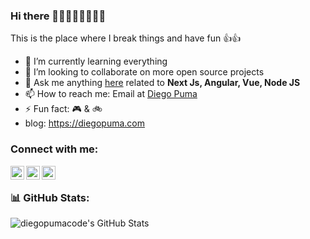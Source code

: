 ### Hi there 👋👋👋👋👋👋👋👋


This is the place where I break things and have fun 👍👍

- 🌱 I’m currently learning everything
- 👯 I’m looking to collaborate on more open source projects
- 💬 Ask me anything [here](https://github.com/diegopumacode/diegopumacode/issues) related to <b>Next Js, Angular, Vue, Node JS </b>
- 📫 How to reach me: Email at [Diego Puma](mailto:diegopumacode@gmail.com)
- ⚡ Fun fact: 🎮 & 🚲
- blog: https://diegopuma.com

### Connect with me:

[<img align="left" alt="diegopuma | LinkedIn" width="22px" src="https://cdn.jsdelivr.net/npm/simple-icons@v3/icons/linkedin.svg" />][linkedin]
[<img align="left" alt="diegopuma | Twitter" width="22px" src="https://cdn.jsdelivr.net/npm/simple-icons@v3/icons/twitter.svg" />][twitter]
[<img align="left" alt="diegopuma | GitHub" width="22px" src="https://cdn.jsdelivr.net/npm/simple-icons@v3/icons/github.svg" />][github]
<br />

### 📊 GitHub Stats:
![diegopumacode's GitHub Stats](https://github-readme-stats.vercel.app/api?username=diegopumacode&show_icons=true&theme=dracula&count_private=true&include_all_commits=true&hide=contribs,issues,stars)


[linkedin]: https://www.linkedin.com/in/diegopumapaco/
[twitter]: https://twitter.com/DiegoP38940444
[github]: https://github.com/diegopumacode
